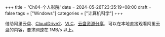 +++
title = 'Ch04-个人影院'
date = 2024-05-26T23:35:19+08:00
draft = false
tags = ["Windows"]
categories = ["计算机科学"]
+++

借助阿里云盘、[CloudDrive2][1]、[VLC][2]、[云盘资源分享][3]，可以在本地直接观看阿里云盘的内容，要求网速在 1MB/s 以上。

[1]: https://www.clouddrive2.com/
[2]: https://www.videolan.org/vlc/
[3]: https://yunpan1.cc/
